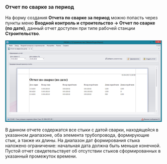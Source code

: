 ﻿### Отчет по сварке за период 

На форму создания **Отчета по сварке за период** можно попасть через пункты меню **Входной контроль и строительство -> Отчет по сварке (по дате)**, данный отчет доступен при типе рабочей станции **Строительство**.

![_report_welding_by_date.png](_report_welding_by_date.png "Отчет по сварке")

В данном отчете содержатся все стыки с датой сварки, находящейся в указанном диапазоне, оба элемента трубопровода, формирующие стык, а также их длины. На диапазон дат формирования стыка наложено ограничение: начальная дата должна быть меньше конечной. Пустой отчет свидетельствует об отсутствии стыков сформированных в указанный промежуток времени.